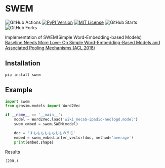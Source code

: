 # SWEM
![GitHub Actions](https://github.com/yutayamazaki/SWEM-Python/workflows/build/badge.svg)
[![PyPI Version](https://img.shields.io/pypi/v/swem.svg)](https://pypi.org/project/swem/)
[![MIT License](http://img.shields.io/badge/license-MIT-blue.svg?style=flat)](LICENSE)
![GitHub Starts](https://img.shields.io/github/stars/yutayamazaki/SWEM-Python.svg?style=social)
![GitHub Forks](https://img.shields.io/github/forks/yutayamazaki/SWEM-Python.svg?style=social)

Implementation of SWEM(Simple Word-Embedding-based Models)  
[Baseline Needs More Love: On Simple Word-Embedding-Based Models and Associated Pooling Mechanisms (ACL 2018)](https://arxiv.org/abs/1805.09843)

## Installation

```shell
pip install swem
```

## Example

```python example.py
import swem
from gensim.models import Word2Vec

if __name__ == '__main__':
    model = Word2Vec.load('wiki_mecab-ipadic-neologd.model')
    swem_embed = swem.SWEM(model)

    doc = 'すもももももももものうち'
    embed = swem_embed.infer_vector(doc, method='average')
    print(embed.shape)
```

Results  
```shell
(200,)
```
